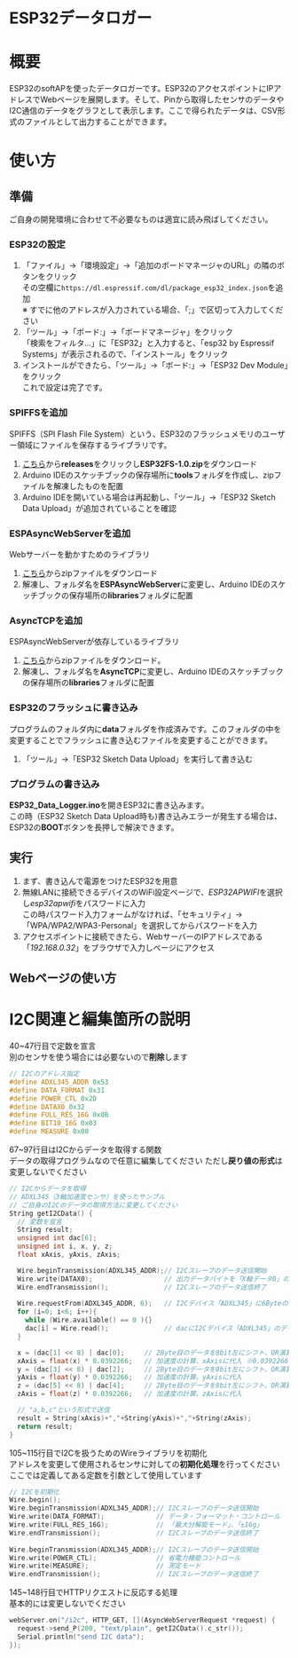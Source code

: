 # ESP32データロガー

# 概要
ESP32のsoftAPを使ったデータロガーです。ESP32のアクセスポイントにIPアドレスでWebページを展開します。そして、Pinから取得したセンサのデータやI2C通信のデータをグラフとして表示します。ここで得られたデータは、CSV形式のファイルとして出力することができます。

# 使い方
## 準備
ご自身の開発環境に合わせて不必要なものは適宜に読み飛ばしてください。

### ESP32の設定
1. 「ファイル」->「環境設定」->「追加のボードマネージャのURL」の隣のボタンをクリック    
    その空欄に`https://dl.espressif.com/dl/package_esp32_index.json`を追加  
    ※ すでに他のアドレスが入力されている場合、「;」で区切って入力してください
2. 「ツール」->「ボード:」->「ボードマネージャ」をクリック  
    「検索をフィルタ…」に「ESP32」と入力すると、「esp32 by Espressif Systems」が表示されるので、「インストール」をクリック
3. インストールができたら、「ツール」->「ボード:」->「ESP32 Dev Module」をクリック  
    これで設定は完了です。

### SPIFFSを追加
SPIFFS（SPI Flash File System）という、ESP32のフラッシュメモリのユーザー領域にファイルを保存するライブラリです。  
1. [こちら](https://github.com/me-no-dev/arduino-esp32fs-plugin)から**releases**をクリックし**ESP32FS-1.0.zip**をダウンロード 
2. Arduino IDEのスケッチブックの保存場所に**tools**フォルダを作成し、zipファイルを解凍したものを配置
3. Arduino IDEを開いている場合は再起動し、「ツール」->「ESP32 Sketch Data Upload」が追加されていることを確認

### ESPAsyncWebServerを追加
Webサーバーを動かすためのライブラリ
1. [こちら](https://github.com/me-no-dev/ESPAsyncWebServer)からzipファイルをダウンロード
2. 解凍し、フォルダ名を**ESPAsyncWebServer**に変更し、Arduino IDEのスケッチブックの保存場所の**libraries**フォルダに配置

### AsyncTCPを追加
ESPAsyncWebServerが依存しているライブラリ
1. [こちら](https://github.com/me-no-dev/AsyncTCP)からzipファイルをダウンロード。
2. 解凍し、フォルダ名を**AsyncTCP**に変更し、Arduino IDEのスケッチブックの保存場所の**libraries**フォルダに配置

### ESP32のフラッシュに書き込み
プログラムのフォルダ内に**data**フォルダを作成済みです。このフォルダの中を変更することでフラッシュに書き込むファイルを変更することができます。
1. 「ツール」->「ESP32 Sketch Data Upload」を実行して書き込む

### プログラムの書き込み
**ESP32_Data_Logger.ino**を開きESP32に書き込みます。  
この時（ESP32 Sketch Data Upload時も)書き込みエラーが発生する場合は、ESP32の**BOOT**ボタンを長押しで解決できます。

## 実行
1. まず、書き込んで電源をつけたESP32を用意
2. 無線LANに接続できるデバイスのWiFi設定ページで、*ESP32APWIFI*を選択し*esp32apwifi*をパスワードに入力  
    この時パスワード入力フォームがなければ、「セキュリティ」->「WPA/WPA2/WPA3-Personal」を選択してからパスワードを入力
3. アクセスポイントに接続できたら、WebサーバーのIPアドレスである「*192.168.0.32*」をブラウザで入力しページにアクセス

## Webページの使い方

# I2C関連と編集箇所の説明
40~47行目で定数を宣言  
別のセンサを使う場合には必要ないので**削除**します
```cpp
// I2Cのアドレス指定
#define ADXL345_ADDR 0x53
#define DATA_FORMAT 0x31
#define POWER_CTL 0x2D
#define DATAX0 0x32
#define FULL_RES_16G 0x0B
#define BIT10_16G 0x03
#define MEASURE 0x08
```
67~97行目はI2Cからデータを取得する関数  
データの取得プログラムなので任意に編集してください
ただし**戻り値の形式**は変更しないでください
```cpp
// I2Cからデータを取得
// ADXL345（3軸加速度センサ）を使ったサンプル
// ご自身のI2Cのデータの取得方法に変更してください
String getI2CData() {
  // 変数を宣言
  String result;
  unsigned int dac[6];
  unsigned int i, x, y, z;
  float xAxis, yAxis, zAxis;

  Wire.beginTransmission(ADXL345_ADDR);// I2Cスレーブのデータ送信開始
  Wire.write(DATAX0);                  // 出力データバイトを「X軸データ0」のアドレスに指定
  Wire.endTransmission();              // I2Cスレーブのデータ送信終了
  
  Wire.requestFrom(ADXL345_ADDR, 6);   // I2Cデバイス「ADXL345」に6Byteのデータ要求
  for (i=0; i<6; i++){
    while (Wire.available() == 0 ){}
    dac[i] = Wire.read();              // dacにI2Cデバイス「ADXL345」のデータ読み込み
  }

  x = (dac[1] << 8) | dac[0];     // 2Byte目のデータを8bit左にシフト、OR演算子で1Byte目のデータを結合して、xに代入
  xAxis = float(x) * 0.0392266;   // 加速度の計算、xAxisに代入 ※0.0392266=(4/1000*9.80665)
  y = (dac[3] << 8) | dac[2];     // 2Byte目のデータを8bit左にシフト、OR演算子で1Byte目のデータを結合して、xに代入
  yAxis = float(y) * 0.0392266;   // 加速度の計算、yAxisに代入
  z = (dac[5] << 8) | dac[4];     // 2Byte目のデータを8bit左にシフト、OR演算子で1Byte目のデータを結合して、xに代入
  zAxis = float(z) * 0.0392266;   // 加速度の計算、zAxisに代入

  // "a,b,c"という形式で送信
  result = String(xAxis)+","+String(yAxis)+","+String(zAxis);
  return result;
}
```
105~115行目でI2Cを扱うためのWireライブラリを初期化  
アドレスを変更して使用されるセンサに対しての**初期化処理**を行ってください
ここでは定義してある定数を引数として使用しています
```cpp
// I2Cを初期化
Wire.begin();
Wire.beginTransmission(ADXL345_ADDR);// I2Cスレーブのデータ送信開始
Wire.write(DATA_FORMAT);             // データ・フォーマット・コントロール
Wire.write(FULL_RES_16G);            // 「最大分解能モード」、「±16g」
Wire.endTransmission();              // I2Cスレーブのデータ送信終了
 
Wire.beginTransmission(ADXL345_ADDR);// I2Cスレーブのデータ送信開始
Wire.write(POWER_CTL);               // 省電力機能コントロール
Wire.write(MEASURE);                 // 測定モード
Wire.endTransmission();              // I2Cスレーブのデータ送信終了
```
145~148行目でHTTPリクエストに反応する処理  
基本的には変更しないでください
```cpp
webServer.on("/i2c", HTTP_GET, [](AsyncWebServerRequest *request) {
  request->send_P(200, "text/plain", getI2CData().c_str());
  Serial.println("send I2C data");
});
```